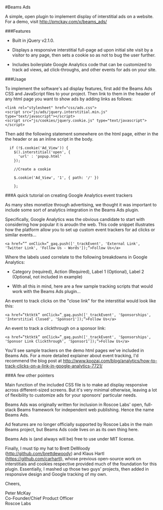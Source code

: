 #Beams Ads

A simple, open plugin to implement display of interstitial ads on a website. For a demo, visit http://pmckay.com/x/beams_ads/


###Features

- Built in jQuery v2.1.0.

- Displays a responsive interstitial full-page ad upon initial site visit by a visitor to any page, then sets a cookie so as not to bug the user further.

- Includes boilerplate Google Analytics code that can be customized to track ad views, ad click-throughs, and other events for ads on your site.

###Usage

To implement the software's ad display features, first add the Beams Ads CSS and JavaScript files to your project. Then link to them in the header of any html page you want to show ads by adding links as follows:

```
<link rel="stylesheet" href="css/ads.css">
<script src="js/ads/jquery.interstitial.min.js" type="text/javascript"></script>
<script src="js/cookies/jquery.cookie.js" type="text/javascript"></script>
```

Then add the following statement somewhere on the html page, either in the the header or as an inline script in the body.

```
  if (!$.cookie('Ad_View')) {
    $().interstitial('open', {
      'url' : 'popup.html'
    }); 

    //Create a cookie
    
    $.cookie('Ad_View', '1', { path: '/' })

    };
```


###A quick tutorial on creating Google Analytics event trackers 

As many sites monetize through advertising, we thought it was important to include some sort of analytics integration in the Beams Ads plugin. 

Specifically, Google Analytics was the obvious candidate to start with considering how popular it is aroudn the web. This code snippet illustrates how the platform allow you to set up custom event trackers for ad clicks or similar events... 

	<a href=”” onClick=”_gaq.push(['_trackEvent', 'External Link', 'Twitter Link', 'Follow Us - Words']);”>Follow Us</a>

Where the labels used correlate to the following breakdowns in Google Analytics:

- Category (required), Action (Required), Label 1 (Optional), Label 2 (Optional, not included in example)

- With all this in mind, here are a few sample tracking scripts that would work with the Beams Ads plugin...

An event to track clicks on the "close link" for the interstitial would look like this:

	<a href=”tktktk” onClick=”_gaq.push(['_trackEvent', 'Sponsorships', 'Interstitial Closed', 'Sponsor1']);”>Follow Us</a>

An event to track a clickthrough on a sponsor link:

	<a href=”tktktk” onClick=”_gaq.push(['_trackEvent', 'Sponsorships', 'Sponsor Link Clickthrough', 'Sponsor1']);”>Follow Us</a>

You'll see sample trackers on the demo html pages we've included in Beams Ads. For a more detailed explainer about event tracking, I'd recommend the blog post at http://www.koozai.com/blog/analytics/how-to-track-clicks-on-a-link-in-google-analytics-7721/

###A few other pointers

Main function of the included CSS file is to make ad display responsive across different-sized screens. But it's very minimal otherwise, leaving a lot of flexibility to customize ads for your sponsors' particular needs.

Beams Ads was originally written for inclusion in Roscoe Labs' open, full-stack Beams framework for independent web publishing. Hence the name Beams Ads. 

Ad features are no longer officially supported by Roscoe Labs in the main Beams project, but Beams Ads code lives on as its own thing here.

Beams Ads is (and always will be) free to use under MIT license.

Finally, I must tip my hat to Brett DeWoody (http://github.com/brettdewoody) and Klaus Hartl (https://github.com/carhartl), whose previous open-source work on interstitials and cookies respective provided much of the foundation for this plugin. Essentially, I mashed up those two guys' projects, then added in responsive design and Google tracking of my own.

Cheers,

Peter McKay   
Co-Founder/Chief Product Officer   
Roscoe Labs      
